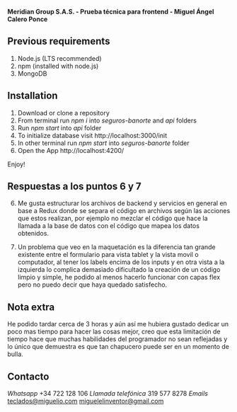 **Meridian Group S.A.S. - Prueba técnica para frontend - Miguel Ángel Calero Ponce**

## Previous requirements

1. Node.js (LTS recommended)
2. npm (installed with node.js)
3. MongoDB

## Installation

1. Download or clone a repository
2. From terminal run *npm i* into *seguros-banorte* and *api* folders
3. Run *npm start* into *api* folder
4. To initialize database visit http://localhost:3000/init
5. In other terminal run *npm start* into *seguros-banorte* folder
6. Open the App http://localhost:4200/

Enjoy!

## Respuestas a los puntos 6 y 7

6. Me gusta estructurar los archivos de backend y servicios en general en base a Redux donde se separa el código en archivos según las acciones que estos realizan, por ejemplo no mezclar el código que hace la llamada a la base de datos con el código que mapea los datos obtenidos.

7. Un problema que veo en la maquetación es la diferencia tan grande existente entre el formulario para vista tablet y la vista movil o computador, al tener los labels encima de los inputs y en otra vista a la izquierda lo complica demasiado dificultado la creación de un código limpio y simple, he podido al menos hacerlo funcionar con capas flex pero no puedo decir que haya quedado satisfecho.

## Nota extra

He podido tardar cerca de 3 horas y aún así me hubiera gustado dedicar un poco mas tiempo para hacer las cosas mejor, creo que esta limitación de tiempo hace que muchas habilidades del programador no sean reflejadas y lo único que demuestra es que tan chapucero puede ser en un momento de bulla.

## Contacto

*Whatsapp* +34 722 128 106
*Llamada telefónica* 319 577 8278
*Emails* teclados@miguelio.com miguelelinventor@gmail.com
